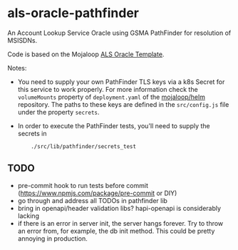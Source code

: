 # als-oracle-pathfinder
An Account Lookup Service Oracle using GSMA PathFinder for resolution of MSISDNs. 

Code is based on the Mojaloop [ALS Oracle Template](https://github.com/mojaloop/als-oracle-template).

Notes: 
* You need to supply your own PathFinder TLS keys via a k8s Secret for this service to work properly.
For more information check the `volumeMounts` property of `deployment.yaml` of the [mojaloop/helm](https://github.com/mojaloop/helm) repository.
The paths to these keys are defined in the `src/config.js` file under the property `secrets`.

* In order to execute the PathFinder tests, you'll need to supply the secrets in
    ```
        ./src/lib/pathfinder/secrets_test
    ```

## TODO
* pre-commit hook to run tests before commit (https://www.npmjs.com/package/pre-commit or DIY)
* go through and address all TODOs in pathfinder lib
* bring in openapi/header validation libs? hapi-openapi is considerably lacking
* if there is an error in server init, the server hangs forever. Try to throw an error from, for
    example, the db init method. This could be pretty annoying in production.

